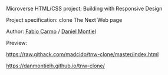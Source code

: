 Microverse HTML/CSS project: Building with Responsive Design

Project specification: clone The Next Web page

Author: <a href="https://github.com/madcido">Fabio Carmo</a> / <a href="https://github.com/danmontielh">Daniel Montiel</a>

Preview:

https://raw.githack.com/madcido/tnw-clone/master/index.html

https://danmontielh.github.io/tnw-clone/
